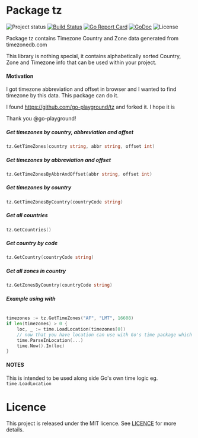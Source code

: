 Package tz
==========

![Project status](https://img.shields.io/badge/version-1.0.0-green.svg)
[![Build Status](https://semaphoreci.com/api/v1/joeybloggs/tz/branches/master/badge.svg)](https://semaphoreci.com/joeybloggs/tz)
[![Go Report Card](https://goreportcard.com/badge/github.com/go-playground/tz)](https://goreportcard.com/report/github.com/go-playground/tz)
[![GoDoc](https://godoc.org/github.com/go-playground/tz?status.svg)](https://godoc.org/github.com/go-playground/tz)
![License](https://img.shields.io/dub/l/vibe-d.svg)

Package tz contains Timezone Country and Zone data generated from timezonedb.com

This library is nothing special, it contains alphabetically sorted Country, Zone and Timezone info that can be used within your project.

#### Motivation
I got timezone abbreviation and offset in browser and I wanted to find timezone by this data. This package can do it.

I found https://github.com/go-playground/tz and forked it. I hope it is

Thank you @go-playground!

##### Get timezones by country, abbreviation and offset
```go
tz.GetTimeZones(country string, abbr string, offset int)
```

##### Get timezones by abbreviation and offset
```go
tz.GetTimeZonesByAbbrAndOffset(abbr string, offset int)
```

##### Get timezones by country
```go
tz.GetTimeZonesByCountry(countryCode string)
```

##### Get all countries
```go
tz.GetCountries()
```

##### Get country by code
```go
tz.GetCountry(countryCode string)
```

##### Get all zones in country
```go
tz.GetZonesByCountry(countryCode string)
```

##### Example using with 
```go

timezones := tz.GetTimeZones("AF", "LMT", 16608)
if len(timezones) > 0 {
    loc, _ := time.LoadLocation(timezones[0])
    // now that you have location can use with Go's time package which handles timezone offsets & Daylight savings times.
    time.ParseInLocation(...)
    time.Now().In(loc)
}

```


#### NOTES
This is intended to be used along side Go's own time logic eg. `time.LoadLocation`

# Licence

This project is released under the MIT licence. See [LICENCE](LICENCE) for more details.
